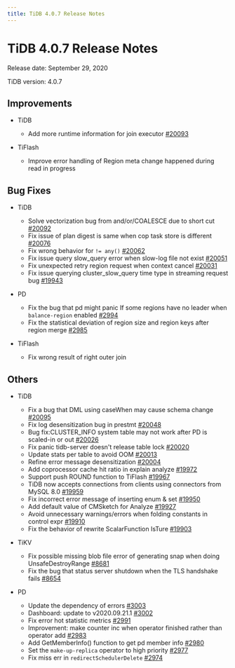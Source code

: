 ```yaml
---
title: TiDB 4.0.7 Release Notes
---
```


# TiDB 4.0.7 Release Notes

Release date: September 29, 2020

TiDB version: 4.0.7

## Improvements

+ TiDB

    - Add more runtime information for join executor [#20093](https://github.com/pingcap/tidb/pull/20093)

+ TiFlash

    - Improve error handling of Region meta change happened during read in progress

## Bug Fixes

+ TiDB

    - Solve vectorization bug from and/or/COALESCE due to short cut [#20092](https://github.com/pingcap/tidb/pull/20092)
    - Fix issue of plan digest is same when cop task store is different [#20076](https://github.com/pingcap/tidb/pull/20076)
    - Fix wrong behavior for `!= any()` [#20062](https://github.com/pingcap/tidb/pull/20062)
    - Fix issue query slow_query error when slow-log file not exist [#20051](https://github.com/pingcap/tidb/pull/20051)
    - Fix unexpected retry region request when context cancel [#20031](https://github.com/pingcap/tidb/pull/20031)
    - Fix issue querying cluster_slow_query time type in streaming request bug [#19943](https://github.com/pingcap/tidb/pull/19943)

+ PD

    - Fix the bug that pd might panic If some regions have no leader when `balance-region` enabled [#2994](https://github.com/pingcap/pd/pull/2994)
    - Fix the statistical deviation of region size and region keys after region merge [#2985](https://github.com/pingcap/pd/pull/2985)

+ TiFlash

    - Fix wrong result of right outer join

## Others

+ TiDB

    - Fix a bug that DML using caseWhen may cause schema change [#20095](https://github.com/pingcap/tidb/pull/20095)
    - Fix log desensitization bug in prestmt [#20048](https://github.com/pingcap/tidb/pull/20048)
    - Bug fix:CLUSTER_INFO system table may not work after PD is scaled-in or out [#20026](https://github.com/pingcap/tidb/pull/20026)
    - Fix panic tidb-server doesn't release table lock [#20020](https://github.com/pingcap/tidb/pull/20020)
    - Update stats per table to avoid OOM [#20013](https://github.com/pingcap/tidb/pull/20013)
    - Refine error message desensitization [#20004](https://github.com/pingcap/tidb/pull/20004)
    - Add coprocessor cache hit ratio in explain analyze [#19972](https://github.com/pingcap/tidb/pull/19972)
    - Support push ROUND function to TiFlash [#19967](https://github.com/pingcap/tidb/pull/19967)
    - TiDB now accepts connections from clients using connectors from MySQL 8.0 [#19959](https://github.com/pingcap/tidb/pull/19959)
    - Fix incorrect error message of inserting enum & set [#19950](https://github.com/pingcap/tidb/pull/19950)
    - Add default value of CMSketch for Analyze [#19927](https://github.com/pingcap/tidb/pull/19927)
    - Avoid unnecessary warnings/errors when folding constants in control expr [#19910](https://github.com/pingcap/tidb/pull/19910)
    - Fix the behavior of rewrite ScalarFunction IsTure [#19903](https://github.com/pingcap/tidb/pull/19903)

+ TiKV

    - Fix possible missing blob file error of generating snap when doing UnsafeDestroyRange [#8681](https://github.com/tikv/tikv/pull/8681)
    - Fix the bug that status server shutdown when the TLS handshake fails [#8654](https://github.com/tikv/tikv/pull/8654)

+ PD

    - Update the dependency of errors [#3003](https://github.com/pingcap/pd/pull/3003)
    - Dashboard: update to v2020.09.21.1 [#3002](https://github.com/pingcap/pd/pull/3002)
    - Fix error hot statistic metrics [#2991](https://github.com/pingcap/pd/pull/2991)
    - Improvement:  make counter inc when operator finished rather than operator add [#2983](https://github.com/pingcap/pd/pull/2983)
    - Add GetMemberInfo() function to get pd member info [#2980](https://github.com/pingcap/pd/pull/2980)
    - Set the `make-up-replica` operator to high priority [#2977](https://github.com/pingcap/pd/pull/2977)
    - Fix miss err in `redirectSchedulerDelete` [#2974](https://github.com/pingcap/pd/pull/2974)

